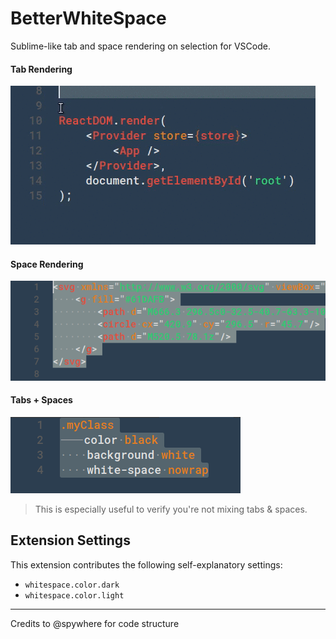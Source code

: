 # BetterWhiteSpace

Sublime-like tab and space rendering on selection for VSCode.


#### Tab Rendering

![Tab rendering](./assets/tabRender.gif)

#### Space Rendering

![Tab rendering](./assets/spaceRender.png)

#### Tabs + Spaces

![Tab rendering](./assets/tabSpaceRender.png)

> This is especially useful to verify you're not mixing tabs & spaces.


## Extension Settings

This extension contributes the following self-explanatory settings:

* `whitespace.color.dark`
* `whitespace.color.light`

---

Credits to @spywhere for code structure